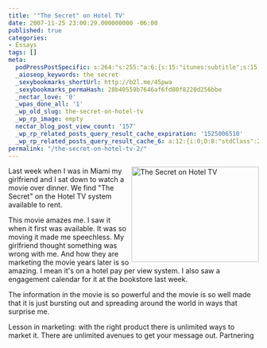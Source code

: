 ```yaml
---
title: '"The Secret" on Hotel TV'
date: 2007-11-25 23:00:29.000000000 -06:00
published: true
categories:
- Essays
tags: []
meta:
  podPressPostSpecific: s:264:"s:255:"a:6:{s:15:"itunes:subtitle";s:15:"##PostExcerpt##";s:14:"itunes:summary";s:15:"##PostExcerpt##";s:15:"itunes:keywords";s:17:"##WordPressCats##";s:13:"itunes:author";s:10:"##Global##";s:15:"itunes:explicit";s:7:"Default";s:12:"itunes:block";s:7:"Default";}";";
  _aioseop_keywords: the secret
  _sexybookmarks_shortUrl: http://b2l.me/45pwa
  _sexybookmarks_permaHash: 28b40559b7646af6fd80f8220d256bbe
  _nectar_love: '0'
  _wpas_done_all: '1'
  _wp_old_slug: the-secret-on-hotel-tv
  _wp_rp_image: empty
  nectar_blog_post_view_count: '157'
  _wp_rp_related_posts_query_result_cache_expiration: '1525006510'
  _wp_rp_related_posts_query_result_cache_6: a:12:{i:0;O:8:"stdClass":2:{s:7:"post_id";s:3:"270";s:5:"score";s:17:"76.61322421155589";}i:1;O:8:"stdClass":2:{s:7:"post_id";s:3:"347";s:5:"score";s:17:"60.30570786684642";}i:2;O:8:"stdClass":2:{s:7:"post_id";s:3:"194";s:5:"score";s:18:"21.273215690360608";}i:3;O:8:"stdClass":2:{s:7:"post_id";s:4:"1347";s:5:"score";s:17:"21.21350976404169";}i:4;O:8:"stdClass":2:{s:7:"post_id";s:3:"152";s:5:"score";s:18:"20.094278188179224";}i:5;O:8:"stdClass":2:{s:7:"post_id";s:3:"156";s:5:"score";s:16:"19.5786199695862";}i:6;O:8:"stdClass":2:{s:7:"post_id";s:3:"287";s:5:"score";s:18:"19.148676520484734";}i:7;O:8:"stdClass":2:{s:7:"post_id";s:3:"277";s:5:"score";s:18:"18.568894539524127";}i:8;O:8:"stdClass":2:{s:7:"post_id";s:3:"700";s:5:"score";s:17:"17.49724068759807";}i:9;O:8:"stdClass":2:{s:7:"post_id";s:4:"1821";s:5:"score";s:17:"16.37166996216556";}i:10;O:8:"stdClass":2:{s:7:"post_id";s:3:"699";s:5:"score";s:18:"15.739180335993918";}i:11;O:8:"stdClass":2:{s:7:"post_id";s:3:"240";s:5:"score";s:18:"15.519388994316758";}}
permalink: "/the-secret-on-hotel-tv-2/"
---
```

<p><a href="https://christopher-sherrod.blisslifepress.com/wp-content/uploads/sites/2/thesecretonhoteltv-1.jpg" rel="nofollow"><img src="https://christopher-sherrod.blisslifepress.com/wp-content/uploads/sites/2/thesecretonhoteltv-1.jpg" alt="The Secret on Hotel TV" align="right" height="192" width="256" / rel="nofollow"/></a>Last week when I was in Miami my girlfriend and I sat down to watch a movie over dinner.   We find "The Secret" on the Hotel TV system available to rent.</p>
<p>This movie amazes me.  I saw it when it first was available.  It was so moving it made me speechless.  My girlfriend thought something was wrong with me.  And how they are marketing the movie years later is so amazing.  I mean it's on a hotel pay per view system.  I also saw a engagement calendar for it at the bookstore last week.</p>
<p>The information in the movie is so powerful and the movie is so well made that it is just bursting out and spreading around the world in ways that surprise me.</p>
<p>Lesson in marketing:  with the right product there is unlimited ways to market it.  There are unlimited avenues to get your message out.  Partnering</p>

